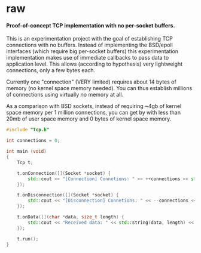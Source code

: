 # raw
#### Proof-of-concept TCP implementation with no per-socket buffers.

This is an experimentation project with the goal of establishing TCP connections with no buffers. Instead of implementing the BSD/epoll interfaces (which require big per-socket buffers) this experimentation implementation makes use of immediate callbacks to pass data to application level. This allows (according to hypothesis) very lightweight connections, only a few bytes each.

Currently one "connection" (VERY limited) requires about 14 bytes of memory (no kernel space memory needed). You can thus establish millions of connections using virtually no memory at all.

As a comparison with BSD sockets, instead of requiring ~4gb of kernel space memory per 1 million connections, you can get by with less than 20mb of user space memory and 0 bytes of kernel space memory.

```c++
#include "Tcp.h"

int connections = 0;

int main (void)
{
    Tcp t;

    t.onConnection([](Socket *socket) {
        std::cout << "[Connection] Connetions: " << ++connections << std::endl;
    });

    t.onDisconnection([](Socket *socket) {
        std::cout << "[Disconnection] Connetions: " << --connections << std::endl;
    });

    t.onData([](char *data, size_t length) {
        std::cout << "Received data: " << std::string(data, length) << std::endl;
    });

    t.run();
}

```

